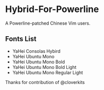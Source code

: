 # Hybrid-For-Powerline
A Powerline-patched Chinese Vim users.

## Fonts List

* YaHei Consolas Hybird
* YaHei Ubuntu Mono 
* YaHei Ubuntu Mono Bold
* YaHei Ubuntu Mono Bold Light 
* YaHei Ubuntu Mono Regular Light

Thanks for contribution of @cloverkits

